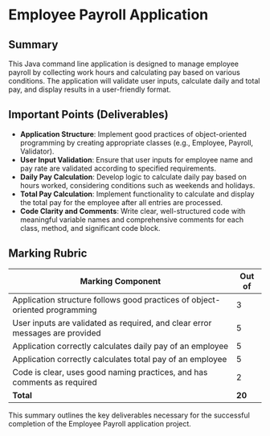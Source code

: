 # Employee Payroll Application

## Summary
This Java command line application is designed to manage employee payroll by collecting work hours and calculating pay based on various conditions. The application will validate user inputs, calculate daily and total pay, and display results in a user-friendly format.

## Important Points (Deliverables)
- **Application Structure**: Implement good practices of object-oriented programming by creating appropriate classes (e.g., Employee, Payroll, Validator).
- **User Input Validation**: Ensure that user inputs for employee name and pay rate are validated according to specified requirements.
- **Daily Pay Calculation**: Develop logic to calculate daily pay based on hours worked, considering conditions such as weekends and holidays.
- **Total Pay Calculation**: Implement functionality to calculate and display the total pay for the employee after all entries are processed.
- **Code Clarity and Comments**: Write clear, well-structured code with meaningful variable names and comprehensive comments for each class, method, and significant code block.

## Marking Rubric
| Marking Component                                                                 | Out of |
|-----------------------------------------------------------------------------------|--------|
| Application structure follows good practices of object-oriented programming       | 3      |
| User inputs are validated as required, and clear error messages are provided     | 5      |
| Application correctly calculates daily pay of an employee                        | 5      |
| Application correctly calculates total pay of an employee                        | 5      |
| Code is clear, uses good naming practices, and has comments as required          | 2      |
| **Total**                                                                          | **20** |

This summary outlines the key deliverables necessary for the successful completion of the Employee Payroll application project.
